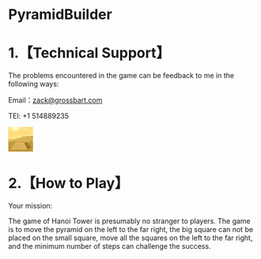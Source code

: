 # PyramidBuilder

# 1.【Technical Support】

The problems encountered in the game can be feedback to me in the following ways:

Email：zack@grossbart.com

TEl: +1 514889235

![image](https://github.com/MMK460/PyramidBuilder/blob/master/icon-50.png)


# 2.【How to Play】

Your mission: 

The game of Hanoi Tower is presumably no stranger to players. The game is to move the pyramid on the left to the far right, the big square can not be placed on the small square, move all the squares on the left to the far right, and the minimum number of steps can challenge the success.
